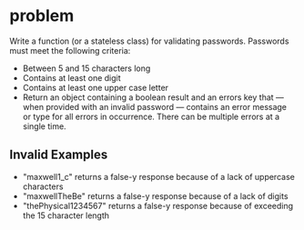 # problem
Write a function (or a stateless class) for validating passwords. Passwords must meet the following criteria:

- Between 5 and 15 characters long
- Contains at least one digit
- Contains at least one upper case letter
- Return an object containing a boolean result and an errors key that — when provided with an invalid password — contains an error message or type for all errors in occurrence. There can be multiple errors at a single time.

## Invalid Examples

- "maxwell1_c" returns a false-y response because of a lack of uppercase characters
- "maxwellTheBe" returns a false-y response because of a lack of digits
- "thePhysical1234567" returns a false-y response because of exceeding the 15 character length
